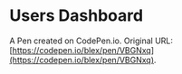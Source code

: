 # Users Dashboard

A Pen created on CodePen.io. Original URL: [https://codepen.io/blex/pen/VBGNxq](https://codepen.io/blex/pen/VBGNxq).



